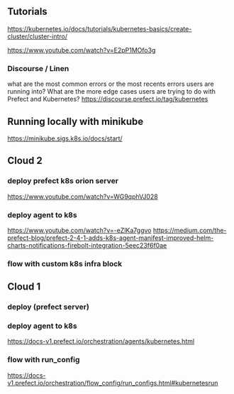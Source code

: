 
## Tutorials
https://kubernetes.io/docs/tutorials/kubernetes-basics/create-cluster/cluster-intro/

https://www.youtube.com/watch?v=E2pP1MOfo3g

### Discourse / Linen
what are the most common errors or the most recents errors users are running into? 
What are the more edge cases users are trying to do with Prefect and Kubernetes? 
https://discourse.prefect.io/tag/kubernetes

## Running locally with minikube
https://minikube.sigs.k8s.io/docs/start/

## Cloud 2

### deploy prefect k8s orion server
https://www.youtube.com/watch?v=WG9qphVJ028

### deploy agent to k8s
https://www.youtube.com/watch?v=-eZlKa7ggvo
https://medium.com/the-prefect-blog/prefect-2-4-1-adds-k8s-agent-manifest-improved-helm-charts-notifications-firebolt-integration-5eec23f6f0ae 

### flow with custom k8s infra block


## Cloud 1

### deploy (prefect server)

### deploy agent to k8s
https://docs-v1.prefect.io/orchestration/agents/kubernetes.html

### flow with run_config
https://docs-v1.prefect.io/orchestration/flow_config/run_configs.html#kubernetesrun



